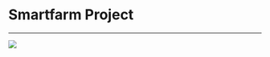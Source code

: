 # Smartfarm Project
<hr/>
<img src="https://img.shields.io/badge/Github-181717?style=plastic&logo=Github&logoColor=white"/>


